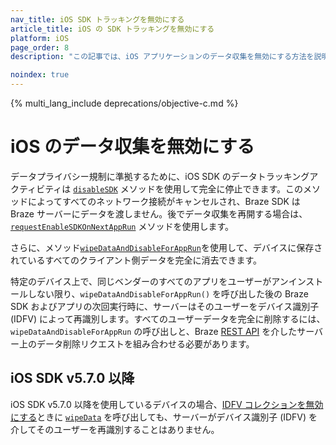 ```yaml
---
nav_title: iOS SDK トラッキングを無効にする
article_title: iOS の SDK トラッキングを無効にする
platform: iOS
page_order: 8
description: "この記事では、iOS アプリケーションのデータ収集を無効にする方法を説明します。"

noindex: true
---
```


{% multi_lang_include deprecations/objective-c.md %}

# iOS のデータ収集を無効にする

データプライバシー規制に準拠するために、iOS SDK のデータトラッキングアクティビティは [`disableSDK`](http://appboy.github.io/appboy-ios-sdk/docs/interface_appboy.html#a8d3b78a98420713d8590ed63c9172733) メソッドを使用して完全に停止できます。このメソッドによってすべてのネットワーク接続がキャンセルされ、Braze SDK は Braze サーバーにデータを渡しません。後でデータ収集を再開する場合は、 [`requestEnableSDKOnNextAppRun`](http://appboy.github.io/appboy-ios-sdk/docs/interface_appboy.html#a781078a40a3db0de64ac82dcae3b595b) メソッドを使用します。

さらに、メソッド[`wipeDataAndDisableForAppRun`](http://appboy.github.io/appboy-ios-sdk/docs/interface_appboy.html#ac8d580f60ec0608cd91240a8a3aa23a3)を使用して、デバイスに保存されているすべてのクライアント側データを完全に消去できます。

特定のデバイス上で、同じベンダーのすべてのアプリをユーザーがアンインストールしない限り、`wipeDataAndDisableForAppRun()` を呼び出した後の Braze SDK およびアプリの次回実行時に、サーバーはそのユーザーをデバイス識別子 (IDFV) によって再識別します。すべてのユーザーデータを完全に削除するには、`wipeDataAndDisableForAppRun` の呼び出しと、Braze [REST API]({{site.baseurl}}/developer_guide/rest_api/user_data/#user-delete-endpoint) を介したサーバー上のデータ削除リクエストを組み合わせる必要があります。

## iOS SDK v5.7.0 以降
iOS SDK v5.7.0 以降を使用しているデバイスの場合、[IDFV コレクションを無効にする](https://www.braze.com/docs/developer_guide/platform_integration_guides/ios/initial_sdk_setup/other_sdk_customizations/swift_idfv/)ときに [`wipeData`](https://braze-inc.github.io/braze-swift-sdk/documentation/brazekit/braze/wipedata()) を呼び出しても、サーバーがデバイス識別子 (IDFV) を介してそのユーザーを再識別することはありません。